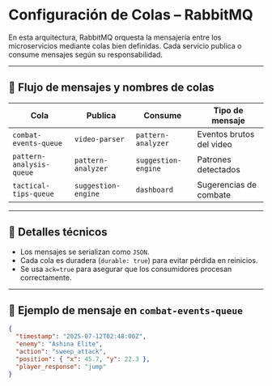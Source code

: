 # Configuración de Colas – RabbitMQ

En esta arquitectura, RabbitMQ orquesta la mensajería entre los microservicios mediante colas bien definidas. Cada servicio publica o consume mensajes según su responsabilidad.

---

## 🎯 Flujo de mensajes y nombres de colas

| Cola                     | Publica               | Consume              | Tipo de mensaje           |
|--------------------------|-----------------------|----------------------|---------------------------|
| `combat-events-queue`    | `video-parser`        | `pattern-analyzer`   | Eventos brutos del video |
| `pattern-analysis-queue` | `pattern-analyzer`    | `suggestion-engine`  | Patrones detectados      |
| `tactical-tips-queue`    | `suggestion-engine`   | `dashboard`          | Sugerencias de combate   |

---

## 🔧 Detalles técnicos

- Los mensajes se serializan como `JSON`.  
- Cada cola es duradera (`durable: true`) para evitar pérdida en reinicios.  
- Se usa `ack=true` para asegurar que los consumidores procesan correctamente.

---

## 🧪 Ejemplo de mensaje en `combat-events-queue`

```json
{
  "timestamp": "2025-07-12T02:48:00Z",
  "enemy": "Ashina Elite",
  "action": "sweep_attack",
  "position": { "x": 45.7, "y": 22.3 },
  "player_response": "jump"
}
